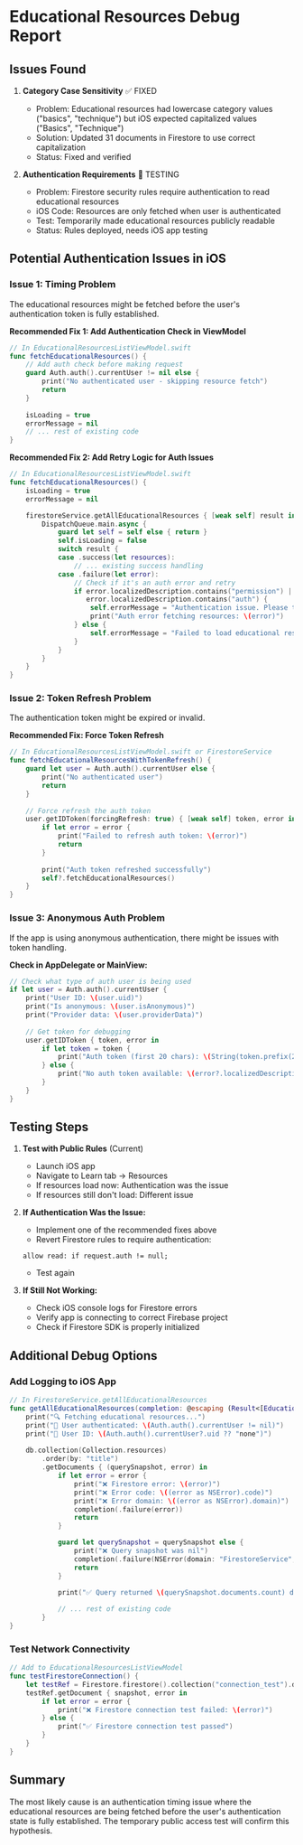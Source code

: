 # Educational Resources Debug Report

## Issues Found

1. **Category Case Sensitivity** ✅ FIXED
   - Problem: Educational resources had lowercase category values ("basics", "technique") but iOS expected capitalized values ("Basics", "Technique")
   - Solution: Updated 31 documents in Firestore to use correct capitalization
   - Status: Fixed and verified

2. **Authentication Requirements** 🔧 TESTING
   - Problem: Firestore security rules require authentication to read educational resources
   - iOS Code: Resources are only fetched when user is authenticated
   - Test: Temporarily made educational resources publicly readable
   - Status: Rules deployed, needs iOS app testing

## Potential Authentication Issues in iOS

### Issue 1: Timing Problem
The educational resources might be fetched before the user's authentication token is fully established.

**Recommended Fix 1: Add Authentication Check in ViewModel**
```swift
// In EducationalResourcesListViewModel.swift
func fetchEducationalResources() {
    // Add auth check before making request
    guard Auth.auth().currentUser != nil else {
        print("No authenticated user - skipping resource fetch")
        return
    }
    
    isLoading = true
    errorMessage = nil
    // ... rest of existing code
}
```

**Recommended Fix 2: Add Retry Logic for Auth Issues**
```swift
// In EducationalResourcesListViewModel.swift
func fetchEducationalResources() {
    isLoading = true
    errorMessage = nil

    firestoreService.getAllEducationalResources { [weak self] result in
        DispatchQueue.main.async {
            guard let self = self else { return }
            self.isLoading = false
            switch result {
            case .success(let resources):
                // ... existing success handling
            case .failure(let error):
                // Check if it's an auth error and retry
                if error.localizedDescription.contains("permission") || 
                   error.localizedDescription.contains("auth") {
                    self.errorMessage = "Authentication issue. Please try logging out and back in."
                    print("Auth error fetching resources: \(error)")
                } else {
                    self.errorMessage = "Failed to load educational resources: \(error.localizedDescription)"
                }
            }
        }
    }
}
```

### Issue 2: Token Refresh Problem
The authentication token might be expired or invalid.

**Recommended Fix: Force Token Refresh**
```swift
// In EducationalResourcesListViewModel.swift or FirestoreService
func fetchEducationalResourcesWithTokenRefresh() {
    guard let user = Auth.auth().currentUser else {
        print("No authenticated user")
        return
    }
    
    // Force refresh the auth token
    user.getIDToken(forcingRefresh: true) { [weak self] token, error in
        if let error = error {
            print("Failed to refresh auth token: \(error)")
            return
        }
        
        print("Auth token refreshed successfully")
        self?.fetchEducationalResources()
    }
}
```

### Issue 3: Anonymous Auth Problem
If the app is using anonymous authentication, there might be issues with token handling.

**Check in AppDelegate or MainView:**
```swift
// Check what type of auth user is being used
if let user = Auth.auth().currentUser {
    print("User ID: \(user.uid)")
    print("Is anonymous: \(user.isAnonymous)")
    print("Provider data: \(user.providerData)")
    
    // Get token for debugging
    user.getIDToken { token, error in
        if let token = token {
            print("Auth token (first 20 chars): \(String(token.prefix(20)))...")
        } else {
            print("No auth token available: \(error?.localizedDescription ?? "Unknown error")")
        }
    }
}
```

## Testing Steps

1. **Test with Public Rules** (Current)
   - Launch iOS app
   - Navigate to Learn tab → Resources
   - If resources load now: Authentication was the issue
   - If resources still don't load: Different issue

2. **If Authentication Was the Issue:**
   - Implement one of the recommended fixes above
   - Revert Firestore rules to require authentication:
   ```
   allow read: if request.auth != null;
   ```
   - Test again

3. **If Still Not Working:**
   - Check iOS console logs for Firestore errors
   - Verify app is connecting to correct Firebase project
   - Check if Firestore SDK is properly initialized

## Additional Debug Options

### Add Logging to iOS App
```swift
// In FirestoreService.getAllEducationalResources
func getAllEducationalResources(completion: @escaping (Result<[EducationalResource], Error>) -> Void) {
    print("🔍 Fetching educational resources...")
    print("📱 User authenticated: \(Auth.auth().currentUser != nil)")
    print("📱 User ID: \(Auth.auth().currentUser?.uid ?? "none")")
    
    db.collection(Collection.resources)
        .order(by: "title")
        .getDocuments { (querySnapshot, error) in
            if let error = error {
                print("❌ Firestore error: \(error)")
                print("❌ Error code: \((error as NSError).code)")
                print("❌ Error domain: \((error as NSError).domain)")
                completion(.failure(error))
                return
            }

            guard let querySnapshot = querySnapshot else {
                print("❌ Query snapshot was nil")
                completion(.failure(NSError(domain: "FirestoreService", code: 0, userInfo: [NSLocalizedDescriptionKey: "Query snapshot was nil."])))
                return
            }

            print("✅ Query returned \(querySnapshot.documents.count) documents")
            
            // ... rest of existing code
        }
}
```

### Test Network Connectivity
```swift
// Add to EducationalResourcesListViewModel
func testFirestoreConnection() {
    let testRef = Firestore.firestore().collection("connection_test").document("test")
    testRef.getDocument { snapshot, error in
        if let error = error {
            print("❌ Firestore connection test failed: \(error)")
        } else {
            print("✅ Firestore connection test passed")
        }
    }
}
```

## Summary

The most likely cause is an authentication timing issue where the educational resources are being fetched before the user's authentication state is fully established. The temporary public access test will confirm this hypothesis.